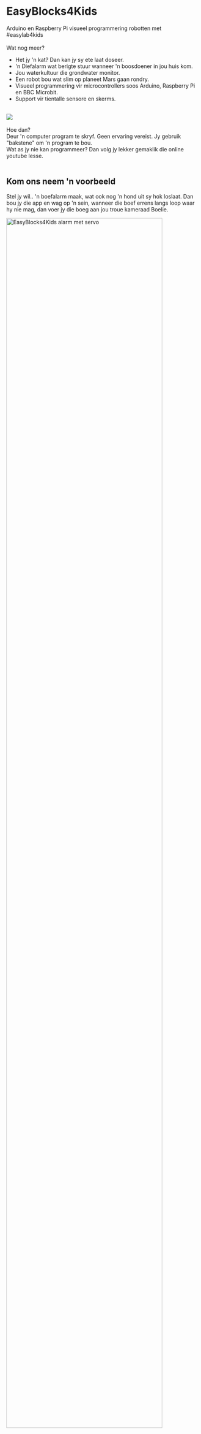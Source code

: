 # EasyBlocks4Kids
Arduino en Raspberry Pi visueel programmering robotten met #easylab4kids <br/>
<br/>
Wat nog meer?<br/>
- Het jy 'n kat? Dan kan jy sy ete laat doseer.<br/>
- 'n Diefalarm wat berigte stuur wanneer 'n boosdoener in jou huis kom.<br/>
- Jou waterkultuur die grondwater monitor.<br/>
- Een robot bou wat slim op planeet Mars gaan rondry.<br/>
- Visueel programmering vir microcontrollers soos Arduino, Raspberry Pi en BBC Microbit.<br/>
- Support vir tientalle sensore en skerms.<br/>
<br/>
<img src="https://i.imgur.com/MOH3DSb.png"><br/>
<br/>
Hoe dan?<br/>
Deur 'n computer program te skryf. Geen ervaring vereist. Jy gebruik "bakstene" om 'n program te bou.<br/>
Wat as jy nie kan programmeer? Dan volg jy lekker gemaklik die online youtube lesse.<br/>
<br/>

Kom ons neem 'n voorbeeld
---
Stel jy wil.. 'n boefalarm maak, wat ook nog 'n hond uit sy hok loslaat. Dan bou jy die app en wag op 'n sein, wanneer die boef errens langs loop waar hy nie mag, dan voer jy die boeg aan jou troue kameraad Boelie.

<img src="https://i.imgur.com/0XcwCbd.png" width="90%" height="90%" alt="EasyBlocks4Kids alarm met servo"><br/>
<br/>

Auteur en bydraes
---
***Ontwikkelaar*** Michiel Erasmus  thebapodcast@gmail.com  en  https://www.linkedin.com/in/michielerasmus/

Installasie vereistes
---
**Kinders programmering**: GEEN vereistes. Website is 100% HTML/Javascript.<br/>
**Ontwikkelaar**: Google Closure biblioteek en Python 2.7<br/>
**Robot/sensore gebruiker**: NodeJS en johnny-five <br/>


Installasie stappenplan
---
**Stap 1:** Download die frontend applikasie
```
git clone http://github.com/pappavis/EasyBlocks4Kids
```
**Stap 2:** Open bestand .\EasyBlocks4Kids\apps\easyblocks\index.html<br/>
**Stap 3:** Kliek en sleep jouw programma aan elkaar.<br/>
**Stap 3:** Kies *Uitvoeren* om die program na jou microcontroller te upload<br/>
<br/>
Voorbeeld EasyBlocks applikasie;<br/>
<img src="https://i.imgur.com/zrBxmlm.png" width="80%" hight="80%"><br/>

Welke soort gebruikr is jy?
---
[1. Ek wil kyk wat ek hiermee kan] <br/>
Download die applikasie en open .\EasyBlocks4Kids\apps\easyblocks\index.html <br/>
<br/>
[2. Domotica potplante water gee] <br/>
Download die applikasie en open .\EasyBlocks4Kids\apps\easyblocks\index.html <br/>
Bou jou applikasie met EasyBlocks na wense -- gebruik servo's ;) <br/>
Sorg dat NodeJS en johnny-five geïstalleerd is <br/>
Loop die adie EasyServer, of laat die kode uitvoer met node. <br/>
 <br/>
[3. Arduino robotmotor] <br/>
Download die applikasie en open .\EasyBlocks4Kids\apps\easyblocks\index.html <br/>
Bou jou applikasie met EasyBlocks na wense -- gebruik motorjes's ;) <br/>

Hoe werk EasyBlocks4Kids?
---
Jy laai die webpagina op http://erasmus-ict.nl/easylab4kids en sleep dan jou program aanmekaar.<br/>
Vervolgens upload jy die program na jou Arduino of ander beheerder en waardeer die eindresultaat.<br/>
<br/>
Met één muiskliek jouw code of op BBC Microbit, of op een EasyLab arduino draai. So *maklik*!! :)<br/>
Jy hoeft werklikwaar géén kode te herskryf. Eenmaal jou program met blokke gebou en hy is klaar vir elke ander gesupport platform. <br/>
Die backend code is *Javascript* dus elke Jan en sy maat kan dit lees en debug.<br/>

EasyBlocks4Kids support
---
##Sensore##
 - Alle bekende en onbekende sensoren, soos HC-SR401 sonar, buzzers, L293D motor, LCD en LED Matrix skerms.
 
##Microcontrollers en platforms##
 - Heel veel soos Arduino, Raspberry Pi, BBC Microbit, Tessel en veel meer!!

Installasie vereistes
---
1. Kinders programmering: GEEN vereistes. Website is 100% HTML/Javascript.<br/>
2. Ontwikkelaar: Google Closure biblioteek en Python 2.7<br/>
3. Robot/sensore gebruiker: NodeJS en johnny-five<br/>

Snelstart
---
1. Maak lokaal 'n map aan byvb
```
MacBook$ mkdir ~/EasyLab4Kids
```

```
MacBook$ cd ~/EasyLab4Kids
```

2. Download en installeer *Google Closure Library* 
```
git clone https://github.com/google/closure-library
```

3. Download die EasyBlocks4Kids web applikasie
```
git clone http://github.com/pappavis/EasyBlocks4Kids
```
4. Open bestand ./EasyBlocks4Kids/apps/easyblocks/index.html
5. Kliek en sleep jouw programma aan elkaar.
6. Kies *Uitvoeren* om die program na jou microcontroller te upload

Recompile
---
Sorg dat jy jouw internet wel werk. 
Om EasyBlocks4Kids te recompile doen die volgende;

1. Open 'n kommando reël win Windows|Mac|Raspberry Pi|Linux.
2. Navigeer na die map waar EasyBlocks4Kids geïnstalleerd is;

```
MacBook$ cd ~/EasyLab4Kids/EasyBlocks4Kids
```

3. Gebruik python om te recompile

```
MacBook$ python ./build.py
```
<img src="https://i.imgur.com/MNYVrBk.png" width="50%" height="50%">

Produksie omgeving
---
Live site kyk op http://erasmus-ict.nl/easylab4kids

Online lesse
---
Besoek my youtube kanaal om lesse te volg https://www.youtube.com/watch?v=GjrgqvBUXg0<br/>
[![Robotmotor met EasyLab](https://img.youtube.com/vi/GjrgqvBUXg0/0.jpg)](https://www.youtube.com/watch?v=GjrgqvBUXg0)<br/>

Vrae?
---
* Kontak Michiel Erasmus op theBApodcast@gmail.com
* Voorbeelde op https://www.facebook.com/EasyBlocks4Kids/ <br/>

<br/>
Vryheid + voorspoed + taal = Zuid-Afrikaanse Republiek Kaapland op http://afrikanersociety.org<br/>
<br/>
#easylab4kids #arduinorobot #erasmus-ict #easyblocks4kids<br/>
